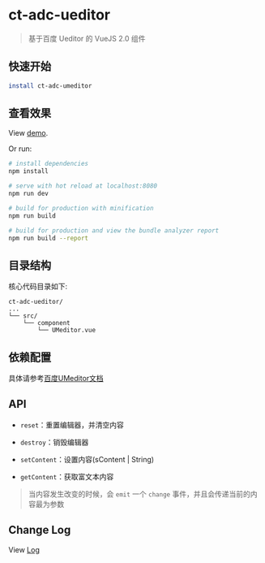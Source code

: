 # ct-adc-ueditor

> 基于百度 Ueditor 的 VueJS 2.0 组件

## 快速开始

``` bash
install ct-adc-umeditor
```

## 查看效果
View [demo](http://htmlpreview.github.io/?https://github.com/ct-adc/ct-adc-umeditor/blob/master/view/demo.html).

Or run:

``` bash
# install dependencies
npm install

# serve with hot reload at localhost:8080
npm run dev

# build for production with minification
npm run build

# build for production and view the bundle analyzer report
npm run build --report
```

## 目录结构

核心代码目录如下:

```
ct-adc-ueditor/
...
└── src/
    └── component
        └── UMeditor.vue
```

## 依赖配置

具体请参考[百度UMeditor文档](http://ueditor.baidu.com/website/umeditor.html)

## API

- `reset`：重置编辑器，并清空内容
- `destroy`：销毁编辑器

- `setContent`：设置内容(sContent | String)

- `getContent`：获取富文本内容

> 当内容发生改变的时候，会 `emit` 一个 `change` 事件，并且会传递当前的内容最为参数

## Change Log

View [Log](./ChangeLog.md)
